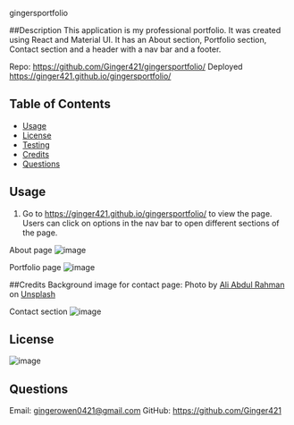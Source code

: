 gingersportfolio

##Description
This application is my professional portfolio. It was created using React and Material UI. It has an About section, Portfolio section, Contact section  and a header with a nav bar and a footer.

Repo: https://github.com/Ginger421/gingersportfolio/
Deployed https://ginger421.github.io/gingersportfolio/ 

## Table of Contents
* [Usage](#usage)
* [License](#License)
* [Testing](#testing)
* [Credits](#Credits)
* [Questions](#questions)

## Usage
1. Go to https://ginger421.github.io/gingersportfolio/ to view the page. Users can click on options in the nav bar to open different sections of the page.

About page
![image](https://user-images.githubusercontent.com/101539821/222552747-e6dcf30b-b228-43d7-bb36-9f3eaaa9ffd3.png)


Portfolio page
![image](https://user-images.githubusercontent.com/101539821/222552939-3462097f-7f78-41b7-aa07-4401c670551d.png)

##Credits
Background image for contact page: Photo by <a href="https://unsplash.com/@_actually_?utm_source=unsplash&utm_medium=referral&utm_content=creditCopyText">Ali Abdul Rahman</a> on <a href="https://unsplash.com/@ginger421/likes?utm_source=unsplash&utm_medium=referral&utm_content=creditCopyText">Unsplash</a>
  


Contact section
![image](https://user-images.githubusercontent.com/101539821/222553219-f8cc4744-927d-4eeb-b7c8-3b3f3e63a468.png)


## License
![image](https://user-images.githubusercontent.com/101539821/195421205-75d9058a-9528-4224-8a53-491b47f330e9.png)


## Questions
Email: gingerowen0421@gmail.com
GitHub: https://github.com/Ginger421
